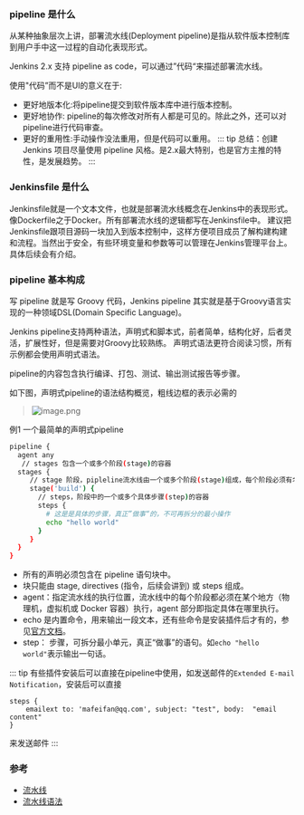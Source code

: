 ### pipeline 是什么
从某种抽象层次上讲，部署流水线(Deployment pipeline)是指从软件版本控制库到用户手中这一过程的自动化表现形式。

Jenkins 2.x 支持 pipeline as code，可以通过”代码“来描述部署流水线。

使用"代码”而不是UI的意义在于:
* 更好地版本化:将pipeline提交到软件版本库中进行版本控制。
* 更好地协作: pipeline的每次修改对所有人都是可见的。除此之外，还可以对pipeline进行代码审查。
* 更好的重用性:手动操作没法重用，但是代码可以重用。
::: tip
总结：创建Jenkins 项目尽量使用 pipeline 风格。是2.x最大特别，也是官方主推的特性，是发展趋势。
:::
### Jenkinsfile 是什么

Jenkinsfile就是一个文本文件，也就是部署流水线概念在Jenkins中的表现形式。像Dockerfile之于Docker。所有部署流水线的逻辑都写在Jenkinsfile中。
建议把Jenkinsfile跟项目源码一块加入到版本控制中，这样方便项目成员了解构建构建和流程。当然出于安全，有些环境变量和参数等可以管理在Jenkins管理平台上。具体后续会有介绍。

### pipeline 基本构成
写 pipeline 就是写 Groovy 代码，Jenkins pipeline 其实就是基于Groovy语言实现的一种领域DSL(Domain Specific Language)。

Jenkins pipeline支持两种语法，声明式和脚本式，前者简单，结构化好，后者灵活，扩展性好，但是需要对Groovy比较熟练。
声明式语法更符合阅读习惯，所有示例都会使用声明式语法。

pipeline的内容包含执行编译、打包、测试、输出测试报告等步骤。

如下图，声明式pipeline的语法结构概览，粗线边框的表示必需的

> ![image.png](https://hexo-blog.pek3b.qingstor.com/upload_images/71414-0179c7d94aa620db.png?imageMogr2/auto-orient/strip%7CimageView2/2/w/1240)

例1   一个最简单的声明式pipeline

```bash
pipeline {
  agent any
   // stages 包含一个或多个阶段(stage)的容器
  stages {
     // stage 阶段，pipleline流水线由一个或多个阶段(stage)组成，每个阶段必须有名称，这里build就是此阶段的名称
     stage('build') {
       // steps，阶段中的一个或多个具体步骤(step)的容器
       steps {
         # 这是是具体的步骤，真正”做事“的，不可再拆分的最小操作
         echo "hello world"
       }  
     }
  }
}
```
* 所有的声明必须包含在 pipeline 语句块中。
* 块只能由 stage, directives (指令，后续会讲到) 或 steps 组成。
* agent：指定流水线的执行位置，流水线中的每个阶段都必须在某个地方（物理机，虚拟机或 Docker 容器）执行，agent 部分即指定具体在哪里执行。
* echo 是内置命令，用来输出一段文本，还有些命令是安装插件后才有的，参见[官方文档](https://jenkins.io/doc/pipeline/steps/workflow-basic-steps/)。
* step： 步骤，可拆分最小单元，真正“做事”的语句。如`echo "hello world"`表示输出一句话。

::: tip
有些插件安装后可以直接在pipeline中使用，如发送邮件的`Extended E-mail Notification`，安装后可以直接
```
steps { 
    emailext to: 'mafeifan@qq.com', subject: "test", body:  "email content"
}
```
来发送邮件 
:::


### 参考
* [流水线](https://jenkins.io/zh/doc/book/pipeline/)
* [流水线语法](https://jenkins.io/zh/doc/book/pipeline/syntax/)
